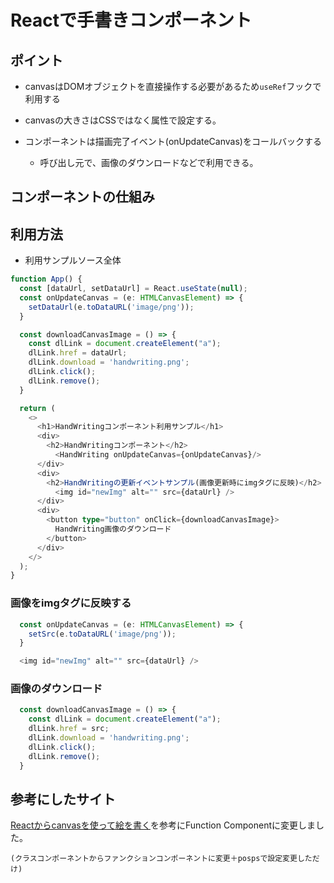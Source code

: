 # Reactで手書きコンポーネント

## ポイント

* canvasはDOMオブジェクトを直接操作する必要があるため`useRef`フックで利用する

* canvasの大きさはCSSではなく属性で設定する。

* コンポーネントは描画完了イベント(onUpdateCanvas)をコールバックする
  * 呼び出し元で、画像のダウンロードなどで利用できる。


## コンポーネントの仕組み

## 利用方法

* 利用サンプルソース全体

```typescript
function App() {
  const [dataUrl, setDataUrl] = React.useState(null);
  const onUpdateCanvas = (e: HTMLCanvasElement) => {
    setDataUrl(e.toDataURL('image/png'));
  }

  const downloadCanvasImage = () => {
    const dlLink = document.createElement("a"); 
    dlLink.href = dataUrl;
    dlLink.download = 'handwriting.png';
    dlLink.click();
    dlLink.remove();  
  }

  return (
    <>
      <h1>HandWritingコンポーネント利用サンプル</h1>
      <div>
        <h2>HandWritingコンポーネント</h2>
          <HandWriting onUpdateCanvas={onUpdateCanvas}/>
      </div>
      <div>
        <h2>HandWritingの更新イベントサンプル(画像更新時にimgタグに反映)</h2>
          <img id="newImg" alt="" src={dataUrl} />
      </div>
      <div>
        <button type="button" onClick={downloadCanvasImage}>
          HandWriting画像のダウンロード
        </button>
      </div>
    </>
  );
}
```
### 画像をimgタグに反映する
```typescript
  const onUpdateCanvas = (e: HTMLCanvasElement) => {
    setSrc(e.toDataURL('image/png'));
  }
```

```typescript
  <img id="newImg" alt="" src={dataUrl} />
```

### 画像のダウンロード
```typescript
  const downloadCanvasImage = () => {
    const dlLink = document.createElement("a"); 
    dlLink.href = src;
    dlLink.download = 'handwriting.png';
    dlLink.click();
    dlLink.remove();  
  }
```

## 参考にしたサイト
[Reactからcanvasを使って絵を書く](https://qiita.com/ebkn/items/af3b53f560eb023a200f)を参考にFunction Componentに変更しました。

    (クラスコンポーネントからファンクションコンポーネントに変更＋pospsで設定変更しただけ)


